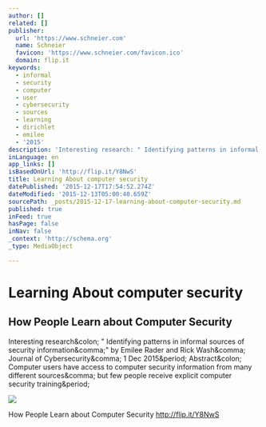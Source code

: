 ```yaml
---
author: []
related: []
publisher:
  url: 'https://www.schneier.com'
  name: Schneier
  favicon: 'https://www.schneier.com/favicon.ico'
  domain: flip.it
keywords:
  - informal
  - security
  - computer
  - user
  - cybersecurity
  - sources
  - learning
  - dirichlet
  - emilee
  - '2015'
description: 'Interesting research: " Identifying patterns in informal sources of security information," by Emilee Rader and Rick Wash, Journal of Cybersecurity, 1 Dec 2015. Abstract: Computer users have access to computer security information from many different sources, but few people receive explicit computer security training.'
inLanguage: en
app_links: []
isBasedOnUrl: 'http://flip.it/Y8NwS'
title: Learning About computer security
datePublished: '2015-12-17T17:54:52.274Z'
dateModified: '2015-12-13T05:00:40.659Z'
sourcePath: _posts/2015-12-17-learning-about-computer-security.md
published: true
inFeed: true
hasPage: false
inNav: false
_context: 'http://schema.org'
_type: MediaObject

---
```

# Learning About computer security

<article style=""><h1>How People Learn about Computer Security</h1><p>Interesting research&amp;colon; " Identifying patterns in informal sources of security information&amp;comma;" by Emilee Rader and Rick Wash&amp;comma; Journal of Cybersecurity&amp;comma; 1 Dec 2015&amp;period; Abstract&amp;colon; Computer users have access to computer security information from many different sources&amp;comma; but few people receive explicit computer security training&amp;period;</p><img src="https://www.schneier.com/images/book-dg-175w.jpg" /></article>

How People Learn about Computer Security http://flip.it/Y8NwS